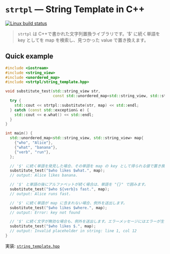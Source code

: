 # `strtpl` — String Template in C++

[![Linux build status](https://github.com/acd1034/cpp-string-template/actions/workflows/linux-build.yml/badge.svg)](https://github.com/acd1034/cpp-string-template/actions/workflows/linux-build.yml)

> `strtpl` は C++で書かれた文字列置換ライブラリです。'$' に続く単語を key としてを map を検索し、見つかった value で置き換えます。

## Quick example

```cpp
#include <iostream>
#include <string_view>
#include <unordered_map>
#include <strtpl/string_template.hpp>

void substitute_test(std::string_view str,
                     const std::unordered_map<std::string_view, std::string_view>& map) {
  try {
    std::cout << strtpl::substitute(str, map) << std::endl;
  } catch (const std::exception& e) {
    std::cout << e.what() << std::endl;
  }
}

int main() {
  std::unordered_map<std::string_view, std::string_view> map{
    {"who", "Alice"},
    {"what", "banana"},
    {"verb", "run"},
  };

  // '$' に続く単語を発見した場合、その単語を map の key として得られる値で置き換えます。
  substitute_test("$who likes $what.", map);
  // output: Alice likes banana.

  // '$' と単語の後にアルファベットが続く場合は、単語を "{}" で囲みます。
  substitute_test("$who ${verb}s fast.", map);
  // output: Alice runs fast.

  // '$' に続く単語が map に含まれない場合、例外を送出します。
  substitute_test("$who likes $where.", map);
  // output: Error: key not found

  // '$' に続く文字が無効な場合も、例外を送出します。エラーメッセージにはエラーが生じた文字の行番号と列番号を含みます。
  substitute_test("$who likes $.", map);
  // output: Invalid placeholder in string: line 1, col 12
}
```

実装: [`string_template.hpp`](https://github.com/acd1034/cpp-string-template/blob/main/include/strtpl/string_template.hpp)
